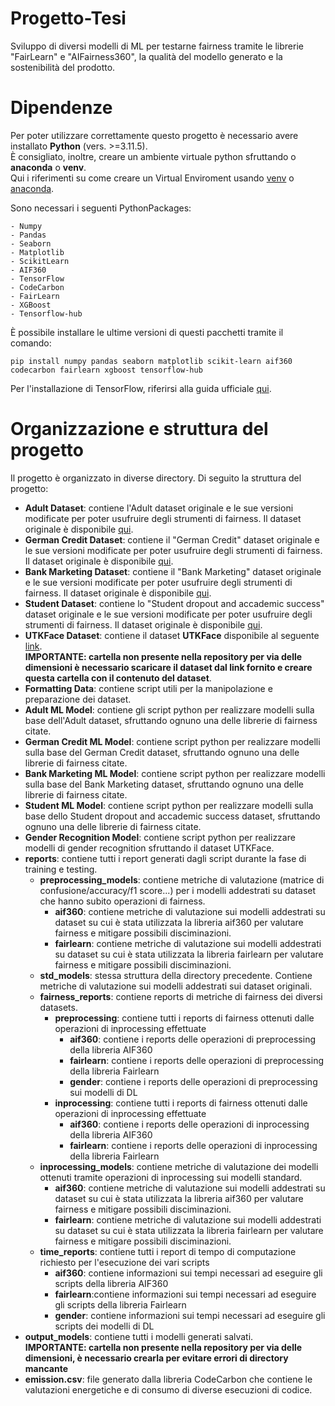 # Progetto-Tesi
Sviluppo di diversi modelli di ML per testarne fairness tramite le librerie "FairLearn" e "AIFairness360", la qualità del modello generato e la sostenibilità del prodotto.

<h1>Dipendenze</h1>

Per poter utilizzare correttamente questo progetto è necessario avere installato **Python** (vers. >=3.11.5).<br>
È consigliato, inoltre, creare un ambiente virtuale python sfruttando o **anaconda** o **venv**.<br>
Qui i riferimenti su come creare un Virtual Enviroment usando [venv](https://docs.python.org/3/library/venv.html) o [anaconda](https://conda.io/projects/conda/en/latest/user-guide/tasks/manage-environments.html#creating-an-environment-with-commands).

Sono necessari i seguenti PythonPackages:
```
- Numpy
- Pandas
- Seaborn
- Matplotlib
- ScikitLearn
- AIF360
- TensorFlow
- CodeCarbon
- FairLearn
- XGBoost
- Tensorflow-hub
```
È possibile installare le ultime versioni di questi pacchetti tramite il comando:
```
pip install numpy pandas seaborn matplotlib scikit-learn aif360 codecarbon fairlearn xgboost tensorflow-hub
```
Per l'installazione di TensorFlow, riferirsi alla guida ufficiale [qui](https://www.tensorflow.org/install).

<h1>Organizzazione e struttura del progetto</h1>
Il progetto è organizzato in diverse directory. Di seguito la struttura del progetto:

- **Adult Dataset**: contiene l'Adult dataset originale e le sue versioni modificate per poter usufruire degli strumenti di fairness. Il dataset originale è disponibile [qui](https://archive.ics.uci.edu/dataset/2/adult).
- **German Credit Dataset**: contiene il "German Credit" dataset originale e le sue versioni modificate per poter usufruire degli strumenti di fairness. Il dataset originale è disponibile [qui](https://archive.ics.uci.edu/dataset/144/statlog+german+credit+data).
- **Bank Marketing Dataset**: contiene il "Bank Marketing" dataset originale e le sue versioni modificate per poter usufruire degli strumenti di fairness. Il dataset originale è disponibile [qui](https://archive.ics.uci.edu/dataset/222/bank+marketing).
- **Student Dataset**: contiene lo "Student dropout and accademic success" dataset originale e le sue versioni modificate per poter usufruire degli strumenti di fairness. Il dataset originale è disponibile [qui](https://archive.ics.uci.edu/dataset/697/predict+students+dropout+and+academic+success).
- **UTKFace Dataset**: contiene il dataset **UTKFace** disponibile al seguente [link](https://susanqq.github.io/UTKFace/).<br>
  **IMPORTANTE: cartella non presente nella repository per via delle dimensioni è necessario scaricare il dataset dal link fornito e creare questa cartella con il contenuto del dataset**.
- **Formatting Data**: contiene script utili per la manipolazione e preparazione dei dataset.
- **Adult ML Model**: contiene gli script python per realizzare modelli sulla base dell'Adult dataset, sfruttando ognuno una delle librerie di fairness citate.
- **German Credit ML Model**: contiene script python per realizzare modelli sulla base del German Credit dataset, sfruttando ognuno una delle librerie di fairness citate.
- **Bank Marketing ML Model**: contiene script python per realizzare modelli sulla base del Bank Marketing dataset, sfruttando ognuno una delle librerie di fairness citate.
- **Student ML Model**: contiene script python per realizzare modelli sulla base dello Student dropout and accademic success dataset, sfruttando ognuno una delle librerie di fairness citate.
- **Gender Recognition Model**: contiene script python per realizzare modelli di gender recognition sfruttando il dataset UTKFace.
- **reports**: contiene tutti i report generati dagli script durante la fase di training e testing.
  - **preprocessing_models**: contiene metriche di valutazione (matrice di confusione/accuracy/f1 score...) per i modelli addestrati su dataset che hanno subito operazioni di fairness.
    - **aif360**: contiene metriche di valutazione sui modelli addestrati su dataset su cui è stata utilizzata la libreria aif360 per valutare fairness e mitigare possibili disciminazioni.
    - **fairlearn**: contiene metriche di valutazione sui modelli addestrati su dataset su cui è stata utilizzata la libreria fairlearn per valutare fairness e mitigare possibili disciminazioni.
  - **std_models**: stessa struttura della directory precedente. Contiene metriche di valutazione sui modelli addestrati sui dataset originali.
  - **fairness_reports**: contiene reports di metriche di fairness dei diversi datasets.
    - **preprocessing**: contiene tutti i reports di fairness ottenuti dalle operazioni di inprocessing effettuate
      - **aif360**: contiene i reports delle operazioni di preprocessing della libreria AIF360
      - **fairlearn**: contiene i reports delle operazioni di preprocessing della libreria Fairlearn
      - **gender**: contiene i reports delle operazioni di preprocessing sui modelli di DL
    - **inprocessing**: contiene tutti i reports di fairness ottenuti dalle operazioni di inprocessing effettuate
      - **aif360**: contiene i reports delle operazioni di inprocessing della libreria AIF360
      - **fairlearn**: contiene i reports delle operazioni di inprocessing della libreria Fairlearn
  - **inprocessing_models**: contiene metriche di valutazione dei modelli ottenuti tramite operazioni di inprocessing sui modelli standard.
    - **aif360**: contiene metriche di valutazione sui modelli addestrati su dataset su cui è stata utilizzata la libreria aif360 per valutare fairness e mitigare possibili disciminazioni.
    - **fairlearn**: contiene metriche di valutazione sui modelli addestrati su dataset su cui è stata utilizzata la libreria fairlearn per valutare fairness e mitigare possibili disciminazioni.
  - **time_reports**: contiene tutti i report di tempo di computazione richiesto per l'esecuzione dei vari scripts
    - **aif360**: contiene informazioni sui tempi necessari ad eseguire gli scripts della libreria AIF360
    - **fairlearn**:contiene informazioni sui tempi necessari ad eseguire gli scripts della libreria Fairlearn
    - **gender**: contiene informazioni sui tempi necessari ad eseguire gli scripts dei modelli di DL
- **output_models**: contiene tutti i modelli generati salvati.<br>
  **IMPORTANTE: cartella non presente nella repository per via delle dimensioni, è necessario crearla per evitare errori di directory mancante**
- **emission.csv**: file generato dalla libreria CodeCarbon che contiene le valutazioni energetiche e di consumo di diverse esecuzioni di codice.
